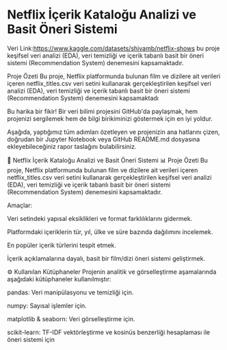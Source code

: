 # Netflix İçerik Kataloğu Analizi ve Basit Öneri Sistemi
Veri Link:https://www.kaggle.com/datasets/shivamb/netflix-shows
bu proje keşifsel veri analizi (EDA), veri temizliği ve içerik tabanlı basit bir öneri sistemi (Recommendation System) denemesini kapsamaktadır.

Proje Özeti
Bu proje, Netflix platformunda bulunan film ve dizilere ait verileri içeren netflix_titles.csv veri setini kullanarak gerçekleştirilen keşifsel veri analizi (EDA), veri temizliği ve içerik tabanlı basit bir öneri sistemi (Recommendation System) denemesini kapsamaktadı

Bu harika bir fikir! Bir veri bilimi projesini GitHub'da paylaşmak, hem projenizi sergilemek hem de bilgi birikiminizi göstermek için en iyi yoldur.

Aşağıda, yaptığımız tüm adımları özetleyen ve projenizin ana hatlarını çizen, doğrudan bir Jupyter Notebook veya GitHub README.md dosyasına ekleyebileceğiniz rapor taslağını bulabilirsiniz.

🍿 Netflix İçerik Kataloğu Analizi ve Basit Öneri Sistemi
📊 Proje Özeti
Bu proje, Netflix platformunda bulunan film ve dizilere ait verileri içeren netflix_titles.csv veri setini kullanarak gerçekleştirilen keşifsel veri analizi (EDA), veri temizliği ve içerik tabanlı basit bir öneri sistemi (Recommendation System) denemesini kapsamaktadır.

Amaçlar:

Veri setindeki yapısal eksiklikleri ve format farklılıklarını gidermek.

Platformdaki içeriklerin tür, yıl, ülke ve süre bazında dağılımını incelemek.

En popüler içerik türlerini tespit etmek.

İçerik açıklamalarına dayalı, basit bir film/dizi öneri sistemi geliştirmek.

⚙️ Kullanılan Kütüphaneler
Projenin analitik ve görselleştirme aşamalarında aşağıdaki kütüphaneler kullanılmıştır:

pandas: Veri manipülasyonu ve temizliği için.

numpy: Sayısal işlemler için.

matplotlib & seaborn: Veri görselleştirme için.

scikit-learn: TF-IDF vektörleştirme ve kosinüs benzerliği hesaplaması ile öneri sistemi için
